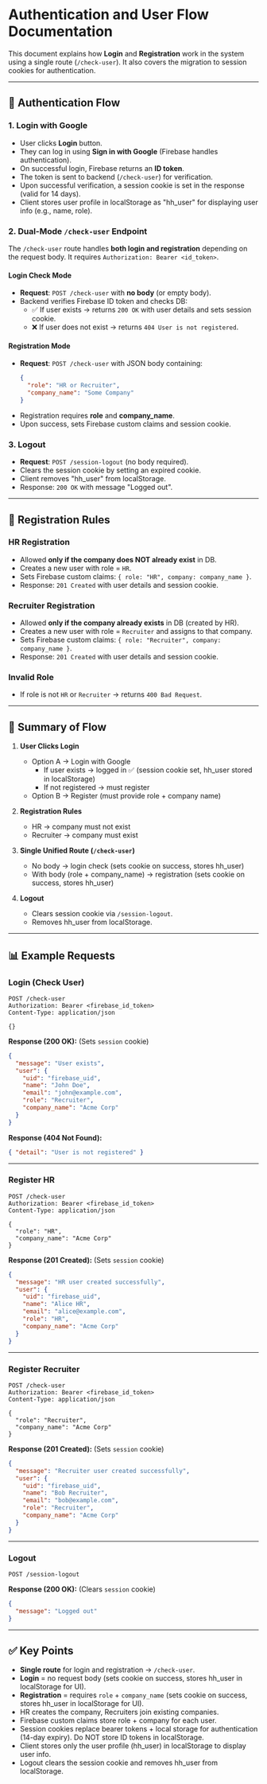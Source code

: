 # Authentication and User Flow Documentation

This document explains how **Login** and **Registration** work in the system using a single route (`/check-user`). It also covers the migration to session cookies for authentication.

---

## 🔑 Authentication Flow

### 1. Login with Google
- User clicks **Login** button.
- They can log in using **Sign in with Google** (Firebase handles authentication).
- On successful login, Firebase returns an **ID token**.
- The token is sent to backend (`/check-user`) for verification.
- Upon successful verification, a session cookie is set in the response (valid for 14 days).
- Client stores user profile in localStorage as "hh_user" for displaying user info (e.g., name, role).

### 2. Dual-Mode `/check-user` Endpoint
The `/check-user` route handles **both login and registration** depending on the request body. It requires `Authorization: Bearer <id_token>`.

#### **Login Check Mode**
- **Request**: `POST /check-user` with **no body** (or empty body).
- Backend verifies Firebase ID token and checks DB:
  - ✅ If user exists → returns `200 OK` with user details and sets session cookie.
  - ❌ If user does not exist → returns `404 User is not registered`.

#### **Registration Mode**
- **Request**: `POST /check-user` with JSON body containing:
  ```json
  {
    "role": "HR or Recruiter",
    "company_name": "Some Company"
  }
  ```
- Registration requires **role** and **company_name**.
- Upon success, sets Firebase custom claims and session cookie.

### 3. Logout
- **Request**: `POST /session-logout` (no body required).
- Clears the session cookie by setting an expired cookie.
- Client removes "hh_user" from localStorage.
- Response: `200 OK` with message "Logged out".

---

## 🏢 Registration Rules

### HR Registration
- Allowed **only if the company does NOT already exist** in DB.
- Creates a new user with role = `HR`.
- Sets Firebase custom claims: `{ role: "HR", company: company_name }`.
- Response: `201 Created` with user details and session cookie.

### Recruiter Registration
- Allowed **only if the company already exists** in DB (created by HR).
- Creates a new user with role = `Recruiter` and assigns to that company.
- Sets Firebase custom claims: `{ role: "Recruiter", company: company_name }`.
- Response: `201 Created` with user details and session cookie.

### Invalid Role
- If role is not `HR` or `Recruiter` → returns `400 Bad Request`.

---

## 🔄 Summary of Flow

1. **User Clicks Login**
   - Option A → Login with Google
     - If user exists → logged in ✅ (session cookie set, hh_user stored in localStorage)
     - If not registered → must register
   - Option B → Register (must provide role + company name)

2. **Registration Rules**
   - HR → company must not exist
   - Recruiter → company must exist

3. **Single Unified Route (`/check-user`)**
   - No body → login check (sets cookie on success, stores hh_user)
   - With body (role + company_name) → registration (sets cookie on success, stores hh_user)

4. **Logout**
   - Clears session cookie via `/session-logout`.
   - Removes hh_user from localStorage.

---

## 📊 Example Requests

### Login (Check User)
```http
POST /check-user
Authorization: Bearer <firebase_id_token>
Content-Type: application/json

{}
```
**Response (200 OK):** (Sets `session` cookie)
```json
{
  "message": "User exists",
  "user": {
    "uid": "firebase_uid",
    "name": "John Doe",
    "email": "john@example.com",
    "role": "Recruiter",
    "company_name": "Acme Corp"
  }
}
```

**Response (404 Not Found):**
```json
{ "detail": "User is not registered" }
```

---

### Register HR
```http
POST /check-user
Authorization: Bearer <firebase_id_token>
Content-Type: application/json

{
  "role": "HR",
  "company_name": "Acme Corp"
}
```

**Response (201 Created):** (Sets `session` cookie)
```json
{
  "message": "HR user created successfully",
  "user": {
    "uid": "firebase_uid",
    "name": "Alice HR",
    "email": "alice@example.com",
    "role": "HR",
    "company_name": "Acme Corp"
  }
}
```

---

### Register Recruiter
```http
POST /check-user
Authorization: Bearer <firebase_id_token>
Content-Type: application/json

{
  "role": "Recruiter",
  "company_name": "Acme Corp"
}
```

**Response (201 Created):** (Sets `session` cookie)
```json
{
  "message": "Recruiter user created successfully",
  "user": {
    "uid": "firebase_uid",
    "name": "Bob Recruiter",
    "email": "bob@example.com",
    "role": "Recruiter",
    "company_name": "Acme Corp"
  }
}
```

---

### Logout
```http
POST /session-logout
```
**Response (200 OK):** (Clears `session` cookie)
```json
{
  "message": "Logged out"
}
```

---

## ✅ Key Points
- **Single route** for login and registration → `/check-user`.
- **Login** = no request body (sets cookie on success, stores hh_user in localStorage for UI).
- **Registration** = requires `role` + `company_name` (sets cookie on success, stores hh_user in localStorage for UI).
- HR creates the company, Recruiters join existing companies.
- Firebase custom claims store role + company for each user.
- Session cookies replace bearer tokens + local storage for authentication (14-day expiry). Do NOT store ID tokens in localStorage.
- Client stores only the user profile (hh_user) in localStorage to display user info.
- Logout clears the session cookie and removes hh_user from localStorage.